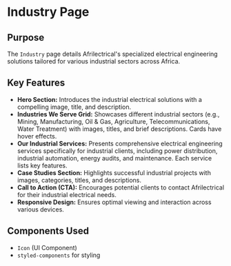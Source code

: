# Industry Page

## Purpose
The `Industry` page details Afrilectrical's specialized electrical engineering solutions tailored for various industrial sectors across Africa.

## Key Features
- **Hero Section:** Introduces the industrial electrical solutions with a compelling image, title, and description.
- **Industries We Serve Grid:** Showcases different industrial sectors (e.g., Mining, Manufacturing, Oil & Gas, Agriculture, Telecommunications, Water Treatment) with images, titles, and brief descriptions. Cards have hover effects.
- **Our Industrial Services:** Presents comprehensive electrical engineering services specifically for industrial clients, including power distribution, industrial automation, energy audits, and maintenance. Each service lists key features.
- **Case Studies Section:** Highlights successful industrial projects with images, categories, titles, and descriptions.
- **Call to Action (CTA):** Encourages potential clients to contact Afrilectrical for their industrial electrical needs.
- **Responsive Design:** Ensures optimal viewing and interaction across various devices.

## Components Used
- `Icon` (UI Component)
- `styled-components` for styling
